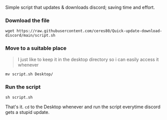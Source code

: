 Simple script that updates & downloads discord; saving time and effort.

### Download the file
```
wget https://raw.githubusercontent.com/ceres80/Quick-update-download-discord/main/script.sh
```
### Move to a suitable place

> I just like to keep it in the desktop directory so i can easily access it whenever

```
mv script.sh Desktop/
```
### Run the script
```
sh script.sh
```
That's it.
`cd` to the Desktop whenever and run the script everytime discord gets a stupid update.
